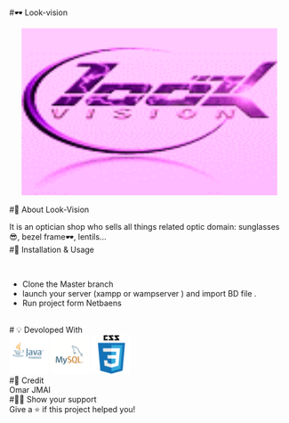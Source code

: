 #:dark_sunglasses: Look-vision
<br/>
<center>
 <p align="center"><img width="460" height="300" src="https://raw.githubusercontent.com/jmaiiomar/Look-vision/main/src/image/logoo.gif"></p>

 </center>
#📣 About Look-Vision
<br/>

It is an optician shop who sells all things related optic domain: sunglasses:sunglasses:, bezel frame:dark_sunglasses:, lentils...
<br/>
#🔧 Installation & Usage


<br/>

<ul>
 <li>Clone the Master branch</li>
  <li>launch your server (xampp or wampserver ) and import BD file .</li>
 <li>Run project form Netbaens</li>
</ul>
<br/>
# 💡 Devoloped With
<br/>
<code><img height="70" src="https://raw.githubusercontent.com/github/explore/80688e429a7d4ef2fca1e82350fe8e3517d3494d/topics/java/java.png"></code>
<code><img height="70" src="https://raw.githubusercontent.com/github/explore/80688e429a7d4ef2fca1e82350fe8e3517d3494d/topics/mysql/mysql.png"></code>
<code><img height="70" src="https://raw.githubusercontent.com/github/explore/80688e429a7d4ef2fca1e82350fe8e3517d3494d/topics/css/css.png"></code>
<br/>
#📝 Credit
<br/>
Omar JMAI
<br/>
#👨‍🚀 Show your support
<br/>
Give a ⭐️ if this project helped you!






